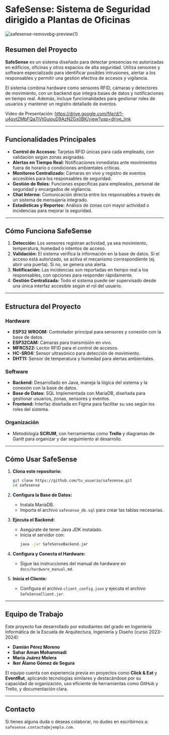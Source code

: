 # SafeSense: Sistema de Seguridad dirigido a Plantas de Oficinas

![safesense-removebg-preview(1)](https://github.com/user-attachments/assets/76de8ea0-a8cb-4d94-8242-ed34f9a3d0f2)

## Resumen del Proyecto

**SafeSense** es un sistema diseñado para detectar presencias no autorizadas en edificios, oficinas y otros espacios de alta seguridad. Utiliza sensores y software especializado para identificar posibles intrusiones, alertar a los responsables y permitir una gestión efectiva de accesos y vigilancia.

El sistema combina hardware como sensores RFID, cámaras y detectores de movimiento, con un backend que integra bases de datos y notificaciones en tiempo real. Además, incluye funcionalidades para gestionar roles de usuarios y mantener un registro detallado de eventos.

Video de Presentación: https://drive.google.com/file/d/1-u4qytZMbFQa7iVtGujouD9AzNZGx0BK/view?usp=drive_link

---

## Funcionalidades Principales

- **Control de Accesos:** Tarjetas RFID únicas para cada empleado, con validación según zonas asignadas.
- **Alertas en Tiempo Real:** Notificaciones inmediatas ante movimientos fuera de horario o condiciones ambientales críticas.
- **Monitoreo Centralizado:** Cámaras en vivo y registro de eventos accesibles para los responsables de seguridad.
- **Gestión de Roles:** Funciones específicas para empleados, personal de seguridad y encargados de vigilancia.
- **Chat Interno:** Comunicación directa entre los responsables a través de un sistema de mensajería integrado.
- **Estadísticas y Reportes:** Análisis de zonas con mayor actividad o incidencias para mejorar la seguridad.

---

## Cómo Funciona SafeSense

1. **Detección:** Los sensores registran actividad, ya sea movimiento, temperatura, humedad o intentos de acceso.
2. **Validación:** El sistema verifica la información en la base de datos. Si el acceso está autorizado, se activa el mecanismo correspondiente (ej. abrir una puerta). Si no, se genera una alerta.
3. **Notificación:** Las incidencias son reportadas en tiempo real a los responsables, con opciones para responder rápidamente.
4. **Gestión Centralizada:** Todo el sistema puede ser supervisado desde una única interfaz accesible según el rol del usuario.

---

## Estructura del Proyecto

### Hardware
- **ESP32 WROOM:** Controlador principal para sensores y conexión con la base de datos.
- **ESP32CAM:** Cámaras para transmisión en vivo.
- **MFRC522:** Lector RFID para el control de accesos.
- **HC-SR04:** Sensor ultrasónico para detección de movimiento.
- **DHT11:** Sensor de temperatura y humedad para alertas ambientales.

### Software
- **Backend:** Desarrollado en Java, maneja la lógica del sistema y la conexión con la base de datos.
- **Base de Datos:** SQL Implementada con MariaDB, diseñada para gestionar usuarios, zonas, sensores y eventos.
- **Frontend:** Interfaz diseñada en Figma para facilitar su uso según los roles del sistema.

### Organización
- Metodología **SCRUM**, con herramientas como **Trello** y diagramas de Gantt para organizar y dar seguimiento al desarrollo.

---

## Cómo Usar SafeSense

1. **Clona este repositorio:** 
   ```bash
   git clone https://github.com/tu_usuario/safesense.git
   cd safesense
   ```

2. **Configura la Base de Datos:** 
   - Instala MariaDB.
   - Importa el archivo `safesense_db.sql` para crear las tablas necesarias.

3. **Ejecuta el Backend:** 
   - Asegúrate de tener Java JDK instalado.
   - Inicia el servidor con:
     ```bash
     java -jar SafeSenseBackend.jar
     ```

4. **Configura y Conecta el Hardware:** 
   - Sigue las instrucciones del manual de hardware en `docs/hardware_manual.md`.

5. **Inicia el Cliente:** 
   - Configura el archivo `client_config.json` y ejecuta el archivo `SafeSenseClient.jar`.

---

## Equipo de Trabajo

Este proyecto fue desarrollado por estudiantes del grado en Ingeniería Informática de la Escuela de Arquitectura, Ingeniería y Diseño (curso 2023-2024):

- **Damián Pérez Moreno** 
- **Sahar Aman Mohammadi** 
- **María Juárez Molera** 
- **Iker Álamo Gómez de Segura** 

El equipo cuenta con experiencia previa en proyectos como **Click & Eat** y **EventRut**, aplicando tecnologías similares y destacándose por su capacidad de organización, uso eficiente de herramientas como GitHub y Trello, y documentación clara.

---

## Contacto

Si tienes alguna duda o deseas colaborar, no dudes en escribirnos a: `safesense.contacto@ejemplo.com`.
